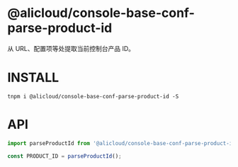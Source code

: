 @alicloud/console-base-conf-parse-product-id
===

从 URL、配置项等处提取当前控制台产品 ID。

# INSTALL

```
tnpm i @alicloud/console-base-conf-parse-product-id -S
```

# API

```typescript
import parseProductId from '@alicloud/console-base-conf-parse-product-id';

const PRODUCT_ID = parseProductId();
```
